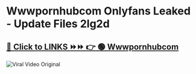 
 # Wwwpornhubcom Onlyfans Leaked - Update Files 2lg2d

## <h2><a href="https://clipsfans.com/Wwwpornhubcom&ref=git">🔗 Click to LINKS ⏩⏩ 👉 🟢 Wwwpornhubcom </a></h2>

<a href="https://clipsfans.com/Wwwpornhubcom&ref=git" rel="nofollow" data-target="animated-image.originalLink"><img src="https://i.ibb.co.com/xMMVF88/686577567.gif" alt="Viral Video Original" style="max-width: 100%; display: inline-block;" data-target="animated-image.originalImage"></a>

